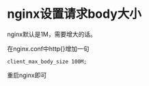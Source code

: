 # nginx设置请求body大小

nginx默认是1M，需要增大的话。

在nginx.conf中http{}增加一句

```
client_max_body_size 100M;  
```

重启nginx即可

